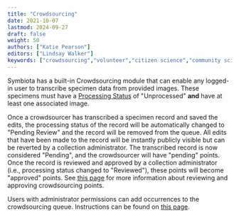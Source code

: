 ```yaml
---
title: "Crowdsourcing"
date: 2021-10-07
lastmod: 2024-09-27
draft: false
weight: 50
authors: ["Katie Pearson"]
editors: ["Lindsay Walker"]
keywords: ["crowdsourcing","volunteer","citizen science","community science"]
---
```


Symbiota has a built-in Crowdsourcing module that can enable any logged-in user to transcribe specimen data from provided images. These specimens must have a [Processing Status](/Editor_Guide/Editing_Searching_Records/processing_status) of "Unprocessed" **and** have at least one associated image.

Once a crowdsourcer has transcribed a specimen record and saved the edits, the processing status of the record will be automatically changed to "Pending Review" and the record will be removed from the queue. All edits that have been made to the record will be instantly publicly visible but can be reverted by a collection administrator. The transcribed record is now considered "Pending", and the crowdsourcer will have "pending" points. Once the record is reviewed and approved by a collection administrator (i.e., processing status changed to "Reviewed"), these points will become "approved" points. See [this page](/Collection_Manager_Guide/Crowdsourcing/reviewing_crowdsourcing) for more information about reviewing and approving crowdsourcing points.

Users with administrator permissions can add occurrences to the crowdsourcing queue. Instructions can be found on [this page](/Collection_Manager_Guide/Crowdsourcing/adding_crowdsourcing).
